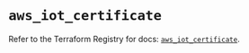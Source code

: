 # `aws_iot_certificate`

Refer to the Terraform Registry for docs: [`aws_iot_certificate`](https://registry.terraform.io/providers/hashicorp/aws/5.100.0/docs/resources/iot_certificate).
